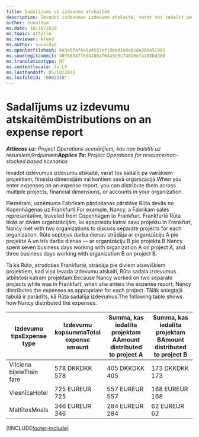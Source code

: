 ```yaml
---
title: Sadalījums uz izdevumu atskaitēm
description: Ievadot izdevumus izdevumu atskaitē, varat tos sadalīt pa vairākiem projektiem, juridiskām personām vai kontiem savā organizācijā.
author: suvaidya
ms.date: 10/10/2020
ms.topic: article
ms.reviewer: kfend
ms.author: suvaidya
ms.openlocfilehash: 6e3e5faf6a0a4553ef19ded1e0a8cda386a51061
ms.sourcegitcommit: 40f68387f594180af64a5e5c748b6efa188bd300
ms.translationtype: HT
ms.contentlocale: lv-LV
ms.lasthandoff: 05/10/2021
ms.locfileid: "6002110"
---
```

# <a name="distributions-on-an-expense-report"></a><span data-ttu-id="3ded5-103">Sadalījums uz izdevumu atskaitēm</span><span class="sxs-lookup"><span data-stu-id="3ded5-103">Distributions on an expense report</span></span>

<span data-ttu-id="3ded5-104">_**Attiecas uz:** Project Operations scenārijiem, kas nav balstīti uz resursiem/krājumiem_</span><span class="sxs-lookup"><span data-stu-id="3ded5-104">_**Applies To:** Project Operations for resource/non-stocked based scenarios_</span></span>

<span data-ttu-id="3ded5-105">Ievadot izdevumus izdevumu atskaitē, varat tos sadalīt pa vairākiem projektiem, finanšu dimensijām vai kontiem savā organizācijā.</span><span class="sxs-lookup"><span data-stu-id="3ded5-105">When you enter expenses on an expense report, you can distribute them across multiple projects, financial dimensions, or accounts in your organization.</span></span>

<span data-ttu-id="3ded5-106">Piemēram, uzņēmuma Fabrikam pārdošanas pārstāve Rūta devās no Kopenhāgenas uz Frankfurti.</span><span class="sxs-lookup"><span data-stu-id="3ded5-106">For example, Nancy, a Fabrikam sales representative, traveled from Copenhagen to Frankfurt.</span></span> <span data-ttu-id="3ded5-107">Frankfurtē Rūta tikās ar divām organizācijām, lai apspriestu katrai savu projektu.</span><span class="sxs-lookup"><span data-stu-id="3ded5-107">In Frankfurt, Nancy met with two organizations to discuss separate projects for each organization.</span></span> <span data-ttu-id="3ded5-108">Rūta septiņas darba dienas strādāja ar organizāciju A pie projekta A un trīs darba dienas — ar organizāciju B pie projekta B.</span><span class="sxs-lookup"><span data-stu-id="3ded5-108">Nancy spent seven business days working with organization A on project A, and three business days working with organization B on project B.</span></span>

<span data-ttu-id="3ded5-109">Tā kā Rūta, atrodoties Frankfurtē, strādāja pie diviem atsevišķiem projektiem, kad viņa ievada izdevumu atskaiti, Rūta sadala izdevumus atbilstoši katram projektam.</span><span class="sxs-lookup"><span data-stu-id="3ded5-109">Because Nancy worked on two separate projects while was in Frankfurt, when she enters the expense report, Nancy distributes the expenses as appropriate for each project.</span></span> <span data-ttu-id="3ded5-110">Tālāk sniegtajā tabulā ir parādīts, kā Rūta sadalīja izdevumus.</span><span class="sxs-lookup"><span data-stu-id="3ded5-110">The following table shows how Nancy distributed the expenses.</span></span>

| <span data-ttu-id="3ded5-111">Izdevumu tips</span><span class="sxs-lookup"><span data-stu-id="3ded5-111">Expense type</span></span> | <span data-ttu-id="3ded5-112">Izdevumu kopsumma</span><span class="sxs-lookup"><span data-stu-id="3ded5-112">Total expense amount</span></span> | <span data-ttu-id="3ded5-113">Summa, kas iedalīta projektam A</span><span class="sxs-lookup"><span data-stu-id="3ded5-113">Amount distributed to project A</span></span> | <span data-ttu-id="3ded5-114">Summa, kas iedalīta projektam B</span><span class="sxs-lookup"><span data-stu-id="3ded5-114">Amount distributed to project B</span></span> |
|--------------|----------------------|---------------------------------|---------------------------------|
| <span data-ttu-id="3ded5-115">Vilciena biļete</span><span class="sxs-lookup"><span data-stu-id="3ded5-115">Train fare</span></span>   | <span data-ttu-id="3ded5-116">578 DKK</span><span class="sxs-lookup"><span data-stu-id="3ded5-116">DKK 578</span></span>              | <span data-ttu-id="3ded5-117">405 DKK</span><span class="sxs-lookup"><span data-stu-id="3ded5-117">DKK 405</span></span>                         | <span data-ttu-id="3ded5-118">173 DKK</span><span class="sxs-lookup"><span data-stu-id="3ded5-118">DKK 173</span></span>                         |
| <span data-ttu-id="3ded5-119">Viesnīca</span><span class="sxs-lookup"><span data-stu-id="3ded5-119">Hotel</span></span>        | <span data-ttu-id="3ded5-120">725 EUR</span><span class="sxs-lookup"><span data-stu-id="3ded5-120">EUR 725</span></span>              | <span data-ttu-id="3ded5-121">557 EUR</span><span class="sxs-lookup"><span data-stu-id="3ded5-121">EUR 557</span></span>                         | <span data-ttu-id="3ded5-122">168 EUR</span><span class="sxs-lookup"><span data-stu-id="3ded5-122">EUR 168</span></span>                         |
| <span data-ttu-id="3ded5-123">Maltītes</span><span class="sxs-lookup"><span data-stu-id="3ded5-123">Meals</span></span>        | <span data-ttu-id="3ded5-124">346 EUR</span><span class="sxs-lookup"><span data-stu-id="3ded5-124">EUR 346</span></span>              | <span data-ttu-id="3ded5-125">284 EUR</span><span class="sxs-lookup"><span data-stu-id="3ded5-125">EUR 284</span></span>                         | <span data-ttu-id="3ded5-126">62 EUR</span><span class="sxs-lookup"><span data-stu-id="3ded5-126">EUR 62</span></span>                          |


[!INCLUDE[footer-include](../includes/footer-banner.md)]